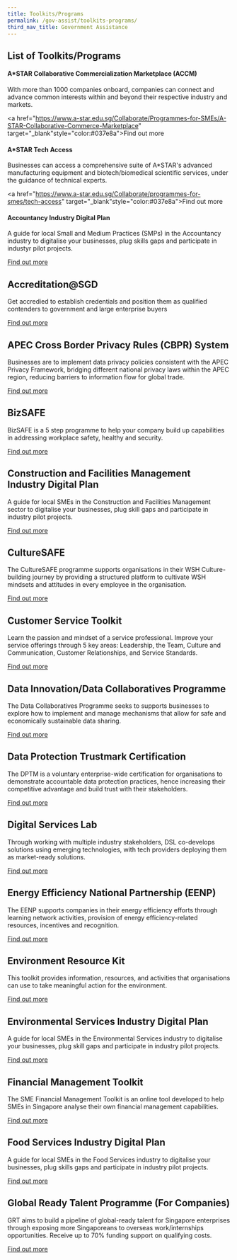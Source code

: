```yaml
---
title: Toolkits/Programs
permalink: /gov-assist/toolkits-programs/
third_nav_title: Government Assistance
---
```


## List of Toolkits/Programs

#### A*STAR Collaborative Commercialization Marketplace (ACCM)

With more than 1000 companies onboard, companies can connect and advance common interests within and beyond their respective industry and markets.

<a href="https://www.a-star.edu.sg/Collaborate/Programmes-for-SMEs/A-STAR-Collaborative-Commerce-Marketplace" target="_blank"style="color:#037e8a">Find out more</a>

#### A*STAR Tech Access

Businesses can access a comprehensive suite of A*STAR's advanced manufacturing equipment and biotech/biomedical scientific services, under the guidance of technical experts.

<a href="https://www.a-star.edu.sg/Collaborate/programmes-for-smes/tech-access" target="_blank"style="color:#037e8a">Find out more</a>

#### Accountancy Industry Digital Plan

A guide for local Small and Medium Practices (SMPs) in the Accountancy industry to digitalise your businesses, plug skills gaps and participate in industyr pilot projects. 

<a href="https://www.imda.gov.sg/programme-listing/smes-go-digital/industry-digital-plans/Accountancy-IDP" target="_blank">Find out more</a>

## Accreditation@SGD

Get accredied  to establish credentials and position them as qualified contenders to government and large enterprise buyers

<a href="https://www.imda.gov.sg/programme-listing/accreditation-at-sgd" target="_blank">Find out more</a>

## APEC Cross Border Privacy Rules (CBPR) System

Businesses are to implement data privacy policies consistent with the APEC Privacy Framework, bridging different national privacy laws within the APEC region, reducing barriers to information flow for global trade. 

<a href="https://www.imda.gov.sg/programme-listing/Cross-Border-Privacy-Rules-Certification" target="_blank">Find out more</a>

## BizSAFE 

BizSAFE is a 5 step programme to help your company build up capabilities in addressing workplace safety, healthy and security. 

<a href="https://www.wshc.sg/wps/portal/!ut/p/a1/jY89D4IwEIZ_iwMrd3yIxq1xkCjGAVToYsBgwSBt2kr_vsjkIOht7-V5cvcChRRom3c1y3XN27x5ZxpcooPvuyTG3SZMHCTuHsNk4Tlx4PdANg6sT95_Po4MwV_-GegUMnwwABMntkBZw4uhbkbawlsyoLK8lbKU9lP260proVYWWmiMsY2qrrZifRDKQsGl_q5WXGlIPwwQj2OK93nTRWT2AgTnMHU!/dl5/d5/L2dBISEvZ0FBIS9nQSEh/?action=cmsPublicView&categoryId=C-2019042404779" target="_blank">Find out more</a>

## Construction and Facilities Management Industry Digital Plan

A guide for local SMEs in the Construction and Facilities Management sector to digitalise your businesses, plug skill gaps and participate in industry pilot projects. 

<a href="https://www.imda.gov.sg/programme-listing/smes-go-digital/industry-digital-plans/Construction-and-Facilities-Management-IDP" target="_blank">Find out more</a>

## CultureSAFE

The CultureSAFE programme supports organisations in their WSH Culture-building journey by providing a structured platform to cultivate WSH mindsets and attitudes in every employee in the organisation.

<a href="https://www.wshc.sg/wps/portal/!ut/p/a1/04_Sj9CPykssy0xPLMnMz0vMAfGjzOJ9_E1MjByDDbzdPUIMDRyNfA08QsyNDYPNTIAKInErcA4zJk6_AQ7gaEBIf7h-FD4lYBeAFeCxwks_Kj0nPwns3UjHvCRji3T9qKLUtNSi1CK90iKgcEZJSUGxlaqBqkF5ebleen5-ek6qXnJ-rqoBNi0Z-cUl-hGoKvULckMjDLJMc8p8HBUBf10x_A!!/dl5/d5/L2dBISEvZ0FBIS9nQSEh/?action=cmsPublicView&categoryId=C-2014092001887" target="_blank">Find out more</a>

## Customer Service Toolkit

Learn the passion and mindset of a service professional. Improve your service offerings through 5 key areas: Leadership, the Team, Culture and Communication, Customer Relationships, and Service Standards. 

<a href="https://www.smeportal.sg/content/smeportal/en/resources/toolkits/customer-service-toolkit.html" target="_blank">Find out more</a>

## Data Innovation/Data Collaboratives Programme

The Data Collaboratives Programme seeks to supports businesses to explore how to implement and manage mechanisms that allow for safe and economically sustainable data sharing.  

<a href="https://www.imda.gov.sg/programme-listing/data-collaborative-programme" target="_blank">Find out more</a>

## Data Protection Trustmark Certification

The DPTM is a voluntary enterprise-wide certification for organisations to demonstrate accountable data protection practices, hence increasing their competitive advantage and build trust with their stakeholders.

<a href="https://www.imda.gov.sg/programme-listing/data-protection-trustmark-certification" target="_blank">Find out more</a>

## Digital Services Lab

Through working with multiple industry stakeholders, DSL co-develops solutions using emerging technologies, with tech providers deploying them as market-ready solutions.

<a href="https://www.imda.gov.sg/programme-listing/digital-services-lab" target="_blank">Find out more</a>

## Energy Efficiency National Partnership (EENP)

The EENP supports companies in their energy efficiency efforts through learning network activities, provision of energy efficiency-related resources, incentives and recognition. 

<a href="https://www.e2singapore.gov.sg/programmes-and-grants/programmes/energy-efficiency-national-partnership" target="_blank">Find out more</a>

## Environment Resource Kit

This toolkit provides information, resources, and activities that organisations can use to take meaningful action for the environment.

<a href="https://www.nea.gov.sg/programmes-grants/programmes/for-corporate" target="_blank">Find out more</a>

## Environmental Services Industry Digital Plan

A guide for local SMEs in the Environmental Services industry to digitalise your businesses, plug skill gaps and participate in industry pilot projects. 

<a href="https://www.imda.gov.sg/programme-listing/smes-go-digital/industry-digital-plans/environmental-services-idp" target="_blank">Find out more</a>

## Financial Management Toolkit

The SME Financial Management Toolkit is an online tool developed to help SMEs in Singapore analyse their own financial management capabilities.

<a href="https://smetoolkit.abs.org.sg" target="_blank">Find out more</a>

## Food Services Industry Digital Plan

A guide for local SMEs in the Food Services industry to digitalise your businesses, plug skills gaps and participate in industry pilot projects.

<a href="https://www.imda.gov.sg/programme-listing/smes-go-digital/industry-digital-plans/food-services-idp" target="_blank">Find out more</a>

## Global Ready Talent Programme (For Companies)

GRT aims to build a pipeline of global-ready talent for Singapore enterprises through exposing more Singaporeans to overseas work/internships opportunities. Receive up to 70% funding support on qualifying costs. 

<a href="https://www.enterprisesg.gov.sg/non-financial-assistance/for-singapore-companies/talent-attraction-and-development/internships/global-ready-talent-programme-for-companies/overview" target="_blank">Find out more</a>

